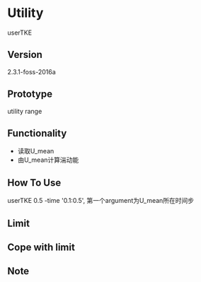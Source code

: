 # Utility
userTKE

## Version
2.3.1-foss-2016a

## Prototype
utility range

## Functionality
- 读取U_mean
- 由U_mean计算湍动能

## How To Use
userTKE 0.5 -time '0.1:0.5', 第一个argument为U_mean所在时间步

## Limit

## Cope with limit

## Note
